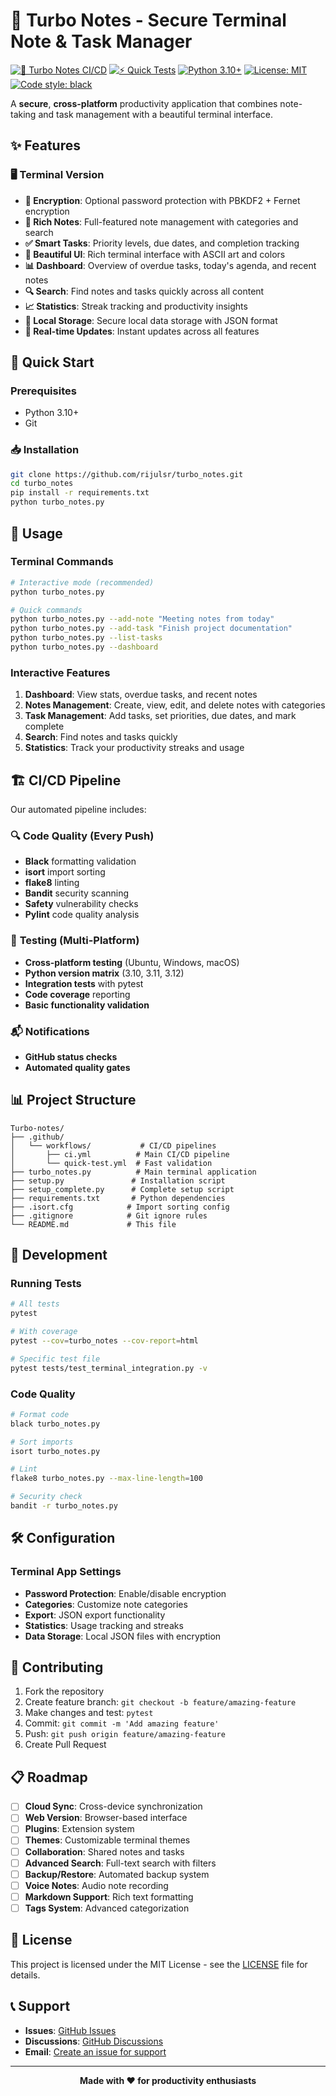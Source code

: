 # 🚀 Turbo Notes - Secure Terminal Note & Task Manager

[![🚀 Turbo Notes CI/CD](https://github.com/rijulsr/turbo_notes/actions/workflows/ci.yml/badge.svg)](https://github.com/rijulsr/turbo_notes/actions/workflows/ci.yml)
[![⚡ Quick Tests](https://github.com/rijulsr/turbo_notes/actions/workflows/quick-test.yml/badge.svg)](https://github.com/rijulsr/turbo_notes/actions/workflows/quick-test.yml)
[![Python 3.10+](https://img.shields.io/badge/python-3.10+-blue.svg)](https://www.python.org/downloads/)
[![License: MIT](https://img.shields.io/badge/License-MIT-yellow.svg)](https://opensource.org/licenses/MIT)
[![Code style: black](https://img.shields.io/badge/code%20style-black-000000.svg)](https://github.com/psf/black)

A **secure**, **cross-platform** productivity application that combines note-taking and task management with a beautiful terminal interface.

## ✨ Features

### 🖥️ Terminal Version
- **🔐 Encryption**: Optional password protection with PBKDF2 + Fernet encryption
- **📝 Rich Notes**: Full-featured note management with categories and search
- **✅ Smart Tasks**: Priority levels, due dates, and completion tracking
- **🎨 Beautiful UI**: Rich terminal interface with ASCII art and colors
- **📊 Dashboard**: Overview of overdue tasks, today's agenda, and recent notes
- **🔍 Search**: Find notes and tasks quickly across all content
- **📈 Statistics**: Streak tracking and productivity insights
- **💾 Local Storage**: Secure local data storage with JSON format
- **🔄 Real-time Updates**: Instant updates across all features

## 🚀 Quick Start

### Prerequisites
- Python 3.10+ 
- Git

### 📥 Installation

```bash
git clone https://github.com/rijulsr/turbo_notes.git
cd turbo_notes
pip install -r requirements.txt
python turbo_notes.py
```

## 🎯 Usage

### Terminal Commands
```bash
# Interactive mode (recommended)
python turbo_notes.py

# Quick commands
python turbo_notes.py --add-note "Meeting notes from today"
python turbo_notes.py --add-task "Finish project documentation"
python turbo_notes.py --list-tasks
python turbo_notes.py --dashboard
```

### Interactive Features
1. **Dashboard**: View stats, overdue tasks, and recent notes
2. **Notes Management**: Create, view, edit, and delete notes with categories
3. **Task Management**: Add tasks, set priorities, due dates, and mark complete
4. **Search**: Find notes and tasks quickly
5. **Statistics**: Track your productivity streaks and usage

## 🏗️ CI/CD Pipeline

Our automated pipeline includes:

### 🔍 **Code Quality** (Every Push)
- **Black** formatting validation
- **isort** import sorting 
- **flake8** linting
- **Bandit** security scanning
- **Safety** vulnerability checks
- **Pylint** code quality analysis

### 🧪 **Testing** (Multi-Platform)
- **Cross-platform testing** (Ubuntu, Windows, macOS)
- **Python version matrix** (3.10, 3.11, 3.12)
- **Integration tests** with pytest
- **Code coverage** reporting
- **Basic functionality validation**

### 📬 **Notifications**
- **GitHub status checks**
- **Automated quality gates**

## 📊 Project Structure

```
Turbo-notes/
├── .github/
│   └── workflows/           # CI/CD pipelines
│       ├── ci.yml          # Main CI/CD pipeline
│       └── quick-test.yml  # Fast validation
├── turbo_notes.py          # Main terminal application
├── setup.py               # Installation script
├── setup_complete.py      # Complete setup script
├── requirements.txt       # Python dependencies
├── .isort.cfg            # Import sorting config
├── .gitignore            # Git ignore rules
└── README.md             # This file
```

## 🔧 Development

### Running Tests
```bash
# All tests
pytest

# With coverage
pytest --cov=turbo_notes --cov-report=html

# Specific test file
pytest tests/test_terminal_integration.py -v
```

### Code Quality
```bash
# Format code
black turbo_notes.py

# Sort imports  
isort turbo_notes.py

# Lint
flake8 turbo_notes.py --max-line-length=100

# Security check
bandit -r turbo_notes.py
```

## 🛠️ Configuration

### Terminal App Settings
- **Password Protection**: Enable/disable encryption
- **Categories**: Customize note categories
- **Export**: JSON export functionality
- **Statistics**: Usage tracking and streaks
- **Data Storage**: Local JSON files with encryption

## 🤝 Contributing

1. Fork the repository
2. Create feature branch: `git checkout -b feature/amazing-feature`
3. Make changes and test: `pytest`
4. Commit: `git commit -m 'Add amazing feature'`
5. Push: `git push origin feature/amazing-feature`
6. Create Pull Request

## 📋 Roadmap

- [ ] **Cloud Sync**: Cross-device synchronization
- [ ] **Web Version**: Browser-based interface
- [ ] **Plugins**: Extension system
- [ ] **Themes**: Customizable terminal themes
- [ ] **Collaboration**: Shared notes and tasks
- [ ] **Advanced Search**: Full-text search with filters
- [ ] **Backup/Restore**: Automated backup system
- [ ] **Voice Notes**: Audio note recording
- [ ] **Markdown Support**: Rich text formatting
- [ ] **Tags System**: Advanced categorization

## 📄 License

This project is licensed under the MIT License - see the [LICENSE](LICENSE) file for details.

## 📞 Support

- **Issues**: [GitHub Issues](https://github.com/rijulsr/turbo_notes/issues)
- **Discussions**: [GitHub Discussions](https://github.com/rijulsr/turbo_notes/discussions)
- **Email**: [Create an issue for support](https://github.com/rijulsr/turbo_notes/issues/new)

---

<div align="center">

**Made with ❤️ for productivity enthusiasts**

</div> 
